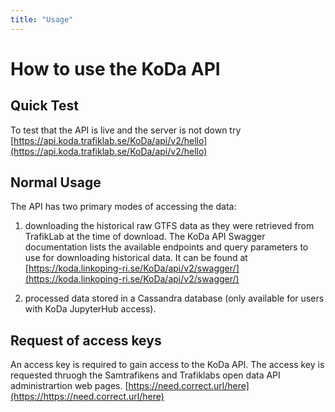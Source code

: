 ```yaml
---
title: "Usage"
---
```


# How to use the KoDa API

## Quick Test
To test that the API is live and the server is not down try 
[https://api.koda.trafiklab.se/KoDa/api/v2/hello](https://api.koda.trafiklab.se/KoDa/api/v2/hello)

## Normal Usage

The API has two primary modes of accessing the data: 
1. downloading the historical raw GTFS data as they were retrieved from TrafikLab at the time of download.
The KoDa API Swagger documentation lists the available endpoints and query parameters to use for downloading historical data. It can be found at  
[https://koda.linkoping-ri.se/KoDa/api/v2/swagger/](https://koda.linkoping-ri.se/KoDa/api/v2/swagger/)

3. processed data stored in a Cassandra database (only available for users with KoDa JupyterHub access).

## Request of access keys

An access key is required to gain access to the KoDa API. The access key is requested thruogh the Samtrafikens and Trafiklabs open data API administrartion web pages. [https://need.correct.url/here](https://https://need.correct.url/here)


